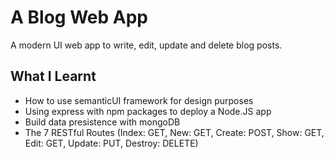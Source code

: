 # A Blog Web App

A modern UI web app to write, edit, update and delete blog posts.

## What I Learnt

* How to use semanticUI framework for design purposes
* Using express with npm packages to deploy a Node.JS app
* Build data presistence with mongoDB
* The 7 RESTful Routes (Index: GET, New: GET, Create: POST, Show: GET, Edit: GET, Update: PUT, Destroy: DELETE)

